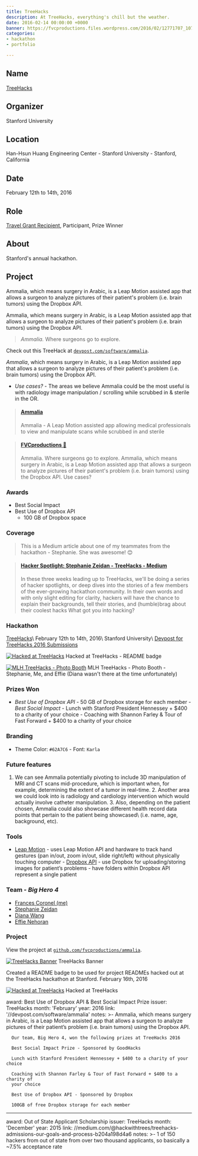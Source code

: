 ```yaml
---
title: TreeHacks
description: At TreeHacks, everything's chill but the weather.
date: 2016-02-14 00:00:00 +0000
banner: https://fvcproductions.files.wordpress.com/2016/02/12771707_1076383859078958_1519560316826557331_o.jpg
categories:
- hackathon
- portfolio

---
```

## Name

<a title="TreeHacks" href="https://treehacks.com/" target="_blank" rel="noopener">TreeHacks</a>

## Organizer

Stanford University

## Location

Han-Hsun Huang Engineering Center - Stanford University - Stanford, California

## Date

February 12th to 14th, 2016

## Role

[Travel Grant Recipient](https://medium.com/@hackwithtrees/treehacks-admissions-our-goals-and-process-b204a198d4a6), Participant, Prize Winner

## About

Stanford's annual hackathon.

## Project

Ammalia, which means surgery in Arabic, is a Leap Motion assisted app that allows a surgeon to analyze pictures of their patient's problem (i.e. brain tumors) using the Dropbox API.

Ammalia, which means surgery in Arabic, is a Leap Motion assisted app that allows a surgeon to analyze pictures of their patient's problem (i.e. brain tumors) using the Dropbox API.

> _Ammalia._ Where surgeons go to explore.

Check out this TreeHack at [`devpost.com/software/ammalia`](https://devpost.com/software/ammalia).

_Ammalia_, which means surgery in Arabic, is a Leap Motion assisted app that allows a surgeon to analyze pictures of their patient's problem (i.e. brain tumors) using the Dropbox API.

* _Use cases?_ - The areas we believe Ammalia could be the most useful is with radiology image manipulation / scrolling while scrubbed in & sterile in the OR.

<blockquote class="embedly-card"><h4><a href="https://devpost.com/software/ammalia">Ammalia</a></h4><p>Ammalia - A Leap Motion assisted app allowing medical professionals to view and manipulate scans while scrubbed in and sterile</p></blockquote>
<script async src="//cdn.embedly.com/widgets/platform.js" charset="UTF-8"></script>

<blockquote class="embedly-card"><h4><a href="https://fvcproductions.com/portfolio/ammalia/">FVCproductions 🍓</a></h4><p>Ammalia. Where surgeons go to explore. Ammalia, which means surgery in Arabic, is a Leap Motion assisted app that allows a surgeon to analyze pictures of their patient's problem (i.e. brain tumors) using the Dropbox API. Use cases?</p></blockquote>

### Awards

* Best Social Impact
* Best Use of Dropbox API
  * 100 GB of Dropbox space

### Coverage

> This is a Medium article about one of my teammates from the hackathon - Stephanie. She was awesome! 😊

<blockquote class="embedly-card"><h4><a href="https://medium.com/@hackwithtrees/hacker-spotlight-stephane-zeidan-52a4c90375e8">Hacker Spotlight: Stephanie Zeidan - TreeHacks - Medium</a></h4><p>In these three weeks leading up to TreeHacks, we'll be doing a series of hacker spotlights, or deep dives into the stories of a few members of the ever-growing hackathon community. In their own words and with only slight editing for clarity, hackers will have the chance to explain their backgrounds, tell their stories, and (humble)brag about their coolest hacks What got you into hacking?</p></blockquote>

### Hackathon

[TreeHacks](https://treehacks.com)\ February 12th to 14th, 2016\ Stanford University\ [Devpost for TreeHacks 2016 Submissions](https://treehacks-2016.devpost.com/)

[![Hacked at TreeHacks](https://fvcproductions.files.wordpress.com/2016/02/treehacks.png?w=300)](https://fvcproductions.files.wordpress.com/2016/02/treehacks.png) Hacked at TreeHacks - README badge

[![MLH TreeHacks - Photo Booth](https://fvcproductions.files.wordpress.com/2016/02/mlh-photobooth.jpg)](https://fvcproductions.files.wordpress.com/2016/02/mlh-photobooth.jpg) MLH TreeHacks - Photo Booth - Stephanie, Me, and Effie (Diana wasn't there at the time unfortunately)

### Prizes Won

* _Best Use of Dropbox API_ - 50 GB of Dropbox storage for each member - _Best Social Impact_ - Lunch with Stanford President Hennessey + \$400 to a charity of your choice - Coaching with Shannon Farley & Tour of Fast Forward + \$400 to a charity of your choice

### Branding

* Theme Color: `#62A7C6` - Font: `Karla`

### Future features

1. We can see Ammalia potentially pivoting to include 3D manipulation of MRI and CT scans mid-procedure, which is important when, for example, determining the extent of a tumor in real-time. 2. Another area we could look into is radiology and cardiology intervention which would actually involve catheter manipulation. 3. Also, depending on the patient chosen, Ammalia could also showcase different health record data points that pertain to the patient being showcased\ (i.e. name, age, background, etc).

### Tools

* [Leap Motion](https://developer.leapmotion.com/) - uses Leap Motion API and hardware to track hand gestures (pan in/out, zoom in/out, slide right/left) without physically touching computer - [Dropbox API](https://www.dropbox.com/developers) - use Dropbox for uploading/storing images for patient’s problems - have folders within Dropbox API represent a single patient

### Team - _Big Hero 4_

* [Frances Coronel (me)](https://github.com/fvcproductions)
* [Stephanie Zeidan](https://github.com/stephzeid)
* [Diana Wang](https://github.com/diana-wang)
* [Effie Nehoran](https://github.com/effien3)

### Project

View the project at [`github.com/fvcproductions/ammalia`](https://github.com/fvcproductions/ammalia).

[![TreeHacks Banner](https://fvcproductions.files.wordpress.com/2016/02/treehacks1.png)](https://fvcproductions.files.wordpress.com/2016/02/treehacks1.png) TreeHacks Banner

Created a README badge to be used for project READMEs hacked out at the TreeHacks hackathon at Stanford. February 16th, 2016

[![Hacked at TreeHacks](https://fvcproductions.files.wordpress.com/2016/02/treehacks.png)](https://fvcproductions.files.wordpress.com/2016/02/treehacks.png) Hacked at TreeHacks

award: Best Use of Dropbox API & Best Social Impact Prize
issuer: TreeHacks
month: 'February'
year: 2016
link: '//devpost.com/software/ammalia'
notes: >-
Ammalia, which means surgery in Arabic, is a Leap Motion assisted app that
allows a surgeon to analyze pictures of their patient’s problem (i.e.
brain tumors) using the Dropbox API.

      Our team, Big Hero 4, won the following prizes at TreeHacks 2016

      Best Social Impact Prize - Sponsored by GoodHacks

      Lunch with Stanford President Hennessey + $400 to a charity of your choice

      Coaching with Shannon Farley & Tour of Fast Forward + $400 to a charity of
      your choice

      Best Use of Dropbox API - Sponsored by Dropbox

      100GB of free Dropbox storage for each member

---

award: Out of State Applicant Scholarship
issuer: TreeHacks
month: 'December'
year: 2015
link: //medium.com/@hackwithtrees/treehacks-admissions-our-goals-and-process-b204a198d4a6
notes: >-
1 of 150 hackers from out of state from over two thousand applicants, so
basically a ~7.5% acceptance rate
